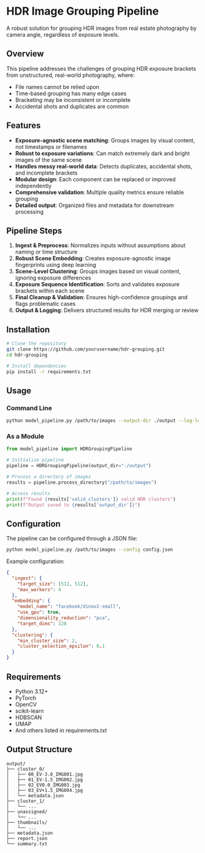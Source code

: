 # HDR Image Grouping Pipeline

A robust solution for grouping HDR images from real estate photography by camera angle, regardless of exposure levels.

## Overview

This pipeline addresses the challenges of grouping HDR exposure brackets from unstructured, real-world photography, where:
- File names cannot be relied upon
- Time-based grouping has many edge cases
- Bracketing may be inconsistent or incomplete
- Accidental shots and duplicates are common

## Features

- **Exposure-agnostic scene matching**: Groups images by visual content, not timestamps or filenames
- **Robust to exposure variations**: Can match extremely dark and bright images of the same scene
- **Handles messy real-world data**: Detects duplicates, accidental shots, and incomplete brackets
- **Modular design**: Each component can be replaced or improved independently
- **Comprehensive validation**: Multiple quality metrics ensure reliable grouping
- **Detailed output**: Organized files and metadata for downstream processing

## Pipeline Steps

1. **Ingest & Preprocess**: Normalizes inputs without assumptions about naming or time structure
2. **Robust Scene Embedding**: Creates exposure-agnostic image fingerprints using deep learning
3. **Scene-Level Clustering**: Groups images based on visual content, ignoring exposure differences
4. **Exposure Sequence Identification**: Sorts and validates exposure brackets within each scene
5. **Final Cleanup & Validation**: Ensures high-confidence groupings and flags problematic cases
6. **Output & Logging**: Delivers structured results for HDR merging or review

## Installation

```bash
# Clone the repository
git clone https://github.com/yourusername/hdr-grouping.git
cd hdr-grouping

# Install dependencies
pip install -r requirements.txt
```

## Usage

### Command Line

```bash
python model_pipeline.py /path/to/images --output-dir ./output --log-level INFO
```

### As a Module

```python
from model_pipeline import HDRGroupingPipeline

# Initialize pipeline
pipeline = HDRGroupingPipeline(output_dir="./output")

# Process a directory of images
results = pipeline.process_directory("/path/to/images")

# Access results
print(f"Found {results['valid_clusters']} valid HDR clusters")
print(f"Output saved to {results['output_dir']}")
```

## Configuration

The pipeline can be configured through a JSON file:

```bash
python model_pipeline.py /path/to/images --config config.json
```

Example configuration:

```json
{
  "ingest": {
    "target_size": [512, 512],
    "max_workers": 4
  },
  "embedding": {
    "model_name": "facebook/dinov2-small",
    "use_gpu": true,
    "dimensionality_reduction": "pca",
    "target_dims": 128
  },
  "clustering": {
    "min_cluster_size": 2,
    "cluster_selection_epsilon": 0.1
  }
}
```

## Requirements

- Python 3.12+
- PyTorch
- OpenCV
- scikit-learn
- HDBSCAN
- UMAP
- And others listed in requirements.txt

## Output Structure

```
output/
├── cluster_0/
│   ├── 00_EV-3.0_IMG001.jpg
│   ├── 01_EV-1.5_IMG002.jpg
│   ├── 02_EV0.0_IMG003.jpg
│   ├── 03_EV+1.5_IMG004.jpg
│   └── metadata.json
├── cluster_1/
│   └── ...
├── unassigned/
│   └── ...
├── thumbnails/
│   └── ...
├── metadata.json
├── report.json
└── summary.txt
```
